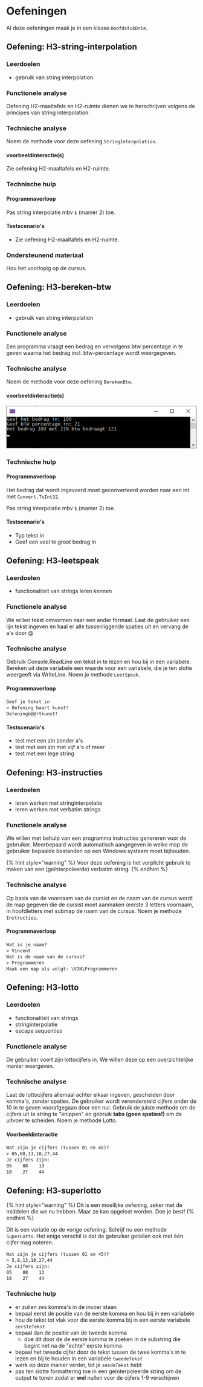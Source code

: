 # Oefeningen

Al deze oefeningen maak je in een klasse `HoofdstukDrie`.

## Oefening: H3-string-interpolation

### Leerdoelen

* gebruik van string interpolation

### Functionele analyse

Oefening H2-maaltafels en H2-ruimte dienen we te herschrijven volgens de principes van string interpolation.

### Technische analyse

Noem de methode voor deze oefening `StringInterpolation`.

#### voorbeeldinteractie\(s\)

Zie oefening H2-maaltafels en H2-ruimte.

### Technische hulp

#### Programmaverloop

Pas string interpolatie mbv `$` \(manier 2\) toe.

#### Testscenario's

* Zie oefening H2-maaltafels en H2-ruimte.

### Ondersteunend materiaal

Hou het voorlopig op de cursus.

## Oefening: H3-bereken-btw

### Leerdoelen

* gebruik van string interpolation

### Functionele analyse

Een programma vraagt een bedrag en vervolgens btw percentage in te geven waarna het bedrag incl. btw-percentage wordt weergegeven.

### Technische analyse

Noem de methode voor deze oefening `BerekenBtw`.

#### voorbeeldinteractie\(s\)

![](../../.gitbook/assets/image%20%2863%29.png)

### Technische hulp

#### Programmaverloop

Het bedrag dat wordt ingevoerd moet geconverteerd worden naar een int met `Convert.ToInt32`.

Pas string interpolatie mbv `$` \(manier 2\) toe.

#### Testscenario's

* Typ tekst in
* Geef een veel te groot bedrag in

## Oefening: H3-leetspeak

### Leerdoelen

* functionaliteit van strings leren kennen

### Functionele analyse

We willen tekst omvormen naar een ander formaat. Laat de gebruiker een lijn tekst ingeven en haal er alle tussenliggende spaties uit en vervang de a's door @

### Technische analyse

Gebruik Console.ReadLine om tekst in te lezen en hou bij in een variabele. Bereken uit deze variabele een waarde voor een variabele, die je ten slotte weergeeft via WriteLine. Noem je methode `LeetSpeak`.

#### Programmaverloop

```text
Geef je tekst in
> Oefening baart kunst!
Oefeningb@@rtkunst!
```

#### Testscenario's

* test met een zin zonder a's
* test met een zin met vijf a's of meer
* test met een lege string

## Oefening: H3-instructies

### Leerdoelen

* leren werken met stringinterpolatie
* leren werken met verbatim strings

### Functionele analyse

We willen met behulp van een programma instructies genereren voor de gebruiker. Meerbepaald wordt automatisch aangegeven in welke map de gebruiker bepaalde bestanden op een Windows systeem moet bijhouden.

{% hint style="warning" %}
Voor deze oefening is het verplicht gebruik te maken van een \(geïnterpoleerde\) verbatim string.
{% endhint %}

### Technische analyse

Op basis van de voornaam van de cursist en de naam van de cursus wordt de map gegeven die de cursist moet aanmaken \(eerste 3 letters voornaam, in hoofdletters met submap de naam van de cursus. Noem je methode `Instructies`.

#### Programmaverloop

```text
Wat is je naam?
> Vincent
Wat is de naam van de cursus?
> Programmeren
Maak een map als volgt: \VIN\Programmeren
```

## Oefening: H3-lotto

### Leerdoelen

* functionaliteit van strings
* stringinterpolatie
* escape sequenties

### Functionele analyse

De gebruiker voert zijn lottocijfers in. We willen deze op een overzichtelijke manier weergeven.

### Technische analyse

Laat de lottocijfers allemaal achter elkaar ingeven, gescheiden door komma's, zonder spaties. De gebruiker wordt verondersteld cijfers onder de 10 in te geven voorafgegaan door een nul. Gebruik de juiste methode om de cijfers uit te string te "knippen" en gebruik **tabs \(geen spaties!\)** om de uitvoer te scheiden. Noem je methode Lotto.

#### Voorbeeldinteractie

```text
Wat zijn je cijfers (tussen 01 en 45)?
> 05,08,13,18,27,44
Je cijfers zijn:
05    08    13
18    27    44
```

## Oefening: H3-superlotto

{% hint style="warning" %}
Dit is een moeilijke oefening, zeker met de middelen die we nu hebben. Maar ze kan opgelost worden. Doe je best!
{% endhint %}

Dit is een variatie op de vorige oefening. Schrijf nu een methode `SuperLotto`. Het enige verschil is dat de gebruiker getallen ook met één cijfer mag noteren.

```text
Wat zijn je cijfers (tussen 01 en 45)?
> 5,8,13,18,27,44
Je cijfers zijn:
05    08    13
18    27    44
```

### Technische hulp

* er zullen zes komma's in de invoer staan
* bepaal eerst de positie van de eerste komma en hou bij in een variabele
* hou de tekst tot vlak voor die eerste komma bij in een eerste variabele `eersteTekst`
* bepaal dan de positie van de tweede komma
  * doe dit door de de eerste komma te zoeken in de substring die begint net na de "echte" eerste komma
* bepaal het tweede cijfer door de tekst tussen de twee komma's in te lezen en bij te houden in een variabele `tweedeTekst`
* werk op deze manier verder, tot je `zesdeTekst` hebt
* pas ten slotte formattering toe in een geïnterpoleerde string om de output te tonen zodat er **wel** nullen voor de cijfers 1-9 verschijnen

